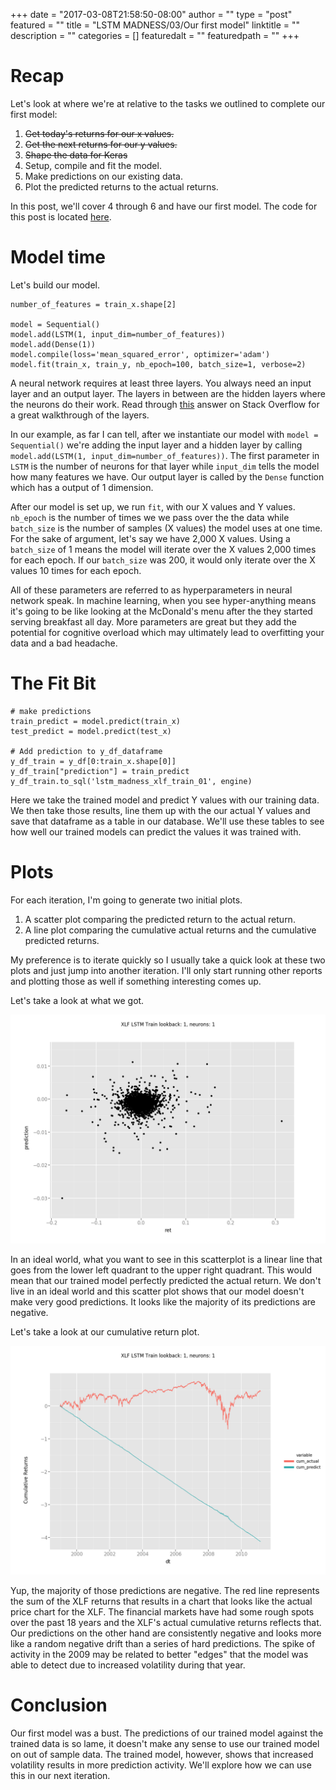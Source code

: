 +++
date = "2017-03-08T21:58:50-08:00"
author = ""
type = "post"
featured = ""
title = "LSTM MADNESS/03/Our first model"
linktitle = ""
description = ""
categories = []
featuredalt = ""
featuredpath = ""
+++

# Recap

Let's look at where we're at relative to the tasks we outlined to complete our first model:

1. ~~Get today's returns for our x values.~~
2. ~~Get the next returns for our y values.~~
3. ~~Shape the data for Keras~~
4. Setup, compile and fit the model.
5. Make predictions on our existing data.
6. Plot the predicted returns to the actual returns.

In this post, we'll cover 4 through 6 and have our first model. The code for this post is located [here](https://github.com/ventrisco/lstm-madness/tree/master/01).


# Model time

Let's build our model.

```
number_of_features = train_x.shape[2]

model = Sequential()
model.add(LSTM(1, input_dim=number_of_features))
model.add(Dense(1))
model.compile(loss='mean_squared_error', optimizer='adam')
model.fit(train_x, train_y, nb_epoch=100, batch_size=1, verbose=2)
```

A neural network requires at least three layers. You always need an input layer and an output layer. The layers in between are the hidden layers where the neurons do their work. Read through [this](http://stats.stackexchange.com/questions/181/how-to-choose-the-number-of-hidden-layers-and-nodes-in-a-feedforward-neural-netw) answer on Stack Overflow for a great walkthrough of the layers. 

In our example, as far I can tell, after we instantiate our model with `model = Sequential()` we're adding the input layer and a hidden layer by calling `model.add(LSTM(1, input_dim=number_of_features))`. The first parameter in `LSTM` is the number of neurons for that layer while `input_dim` tells the model how many features we have. Our output layer is called by the `Dense` function which has a output of 1 dimension. 

After our model is set up, we run `fit`, with our X values and Y values. `nb_epoch` is the number of times we we pass over the the data while `batch_size` is the number of samples (X values) the model uses at one time. For the sake of argument, let's say we have 2,000 X values. Using a `batch_size` of 1 means the model will iterate over the X values 2,000 times for each epoch. If our `batch_size` was 200, it would only iterate over the X values 10 times for each epoch.

All of these parameters are referred to as hyperparameters in neural network speak. In machine learning, when you see hyper-anything means it's going to be like looking at the McDonald's menu after the they started serving breakfast all day. More parameters are great but they add the potential for cognitive overload which may ultimately lead to overfitting your data and a bad headache.

# The Fit Bit

```
# make predictions
train_predict = model.predict(train_x)
test_predict = model.predict(test_x)

# Add prediction to y_df_dataframe
y_df_train = y_df[0:train_x.shape[0]]
y_df_train["prediction"] = train_predict
y_df_train.to_sql('lstm_madness_xlf_train_01', engine) 
```

Here we take the trained model and predict Y values with our training data. We then take those results, line them up with the our actual Y values and save that dataframe as a table in our database. We'll use these tables to see how well our trained models can predict the values it was trained with. 

# Plots

For each iteration, I'm going to generate two initial plots. 

1. A scatter plot comparing the predicted return to the actual return.
2. A line plot comparing the cumulative actual returns and the cumulative predicted returns.

My preference is to iterate quickly so I usually take a quick look at these two plots and just jump into another iteration. I'll only start running other reports and plotting those as well if something interesting comes up. 

Let's take a look at what we got. 

![Scatterplot](https://raw.githubusercontent.com/ventrisco/lstm-madness/master/01/scatter.png)

In an ideal world, what you want to see in this scatterplot is a linear line that goes from the lower left quadrant to the upper right quadrant. This would mean that our trained model perfectly predicted the actual return. We don't live in an ideal world and this scatter plot shows that our model doesn't make very good predictions. It looks like the majority of its predictions are negative. 

Let's take a look at our cumulative return plot. 

![Cumulative Returns](https://raw.githubusercontent.com/ventrisco/lstm-madness/master/01/cum_ret.png)


Yup, the majority of those predictions are negative. The red line represents the sum of the XLF returns that results in a chart that looks like the actual price chart for the XLF. The financial markets have had some rough spots over the past 18 years and the XLF's actual cumulative returns reflects that. Our predictions on the other hand are consistently negative and looks more like a random negative drift than a series of hard predictions. The spike of activity in the 2009 may be related to better "edges" that the model was able to detect due to increased volatility during that year.

# Conclusion

Our first model was a bust. The predictions of our trained model against the trained data is so lame, it doesn't make any sense to use our trained model on out of sample data. The trained model, however, shows that increased volatility results in more prediction activity. We'll explore how we can use this in our next iteration. 
